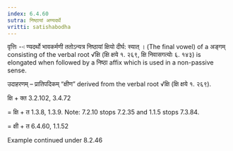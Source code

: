 ```yaml
---
index: 6.4.60
sutra: निष्ठायां अण्यदर्थे
vritti: satishabodha
---
```






वृत्तिः --ः ण्यदर्थो भावकर्मणी ततोऽन्यत्र निष्ठायां क्षियो दीर्घ: स्यात् । (The final vowel) of a अङ्गम् consisting of the verbal root √क्षि (क्षि क्षये १. २६९, क्षि निवासगत्योः ६. १४३) is elongated when followed by a निष्ठा affix which is used in a non-passive sense.


उदाहरणम् – प्रातिपदिकम् “क्षीण” derived from the verbal root √क्षि (क्षि क्षये १. २६९).


क्षि + क्त 3.2.102, 3.4.72

= क्षि + त 1.3.8, 1.3.9. Note: 7.2.10 stops 7.2.35 and 1.1.5 stops 7.3.84.

= क्षी + त 6.4.60, 1.1.52


Example continued under 8.2.46

